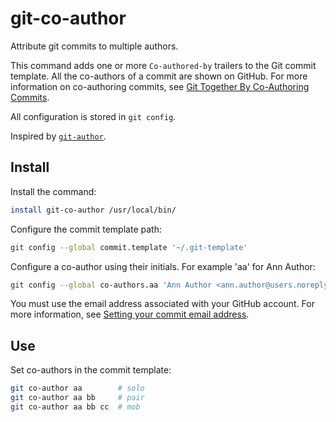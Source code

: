 # git-co-author

Attribute git commits to multiple authors.

This command adds one or more `Co-authored-by` trailers to the Git commit template. All the co-authors of a commit are shown on GitHub. For more information on co-authoring commits, see [Git Together By Co-Authoring Commits](https://github.community/t5/Support-Protips/Git-Together-By-Co-Authoring-Commits/ba-p/27480).

All configuration is stored in `git config`.

Inspired by [`git-author`](https://github.com/pivotal/git-author).

## Install

Install the command:

```bash
install git-co-author /usr/local/bin/
```

Configure the commit template path:

```bash
git config --global commit.template '~/.git-template'
```

Configure a co-author using their initials. For example 'aa' for Ann Author:

```bash
git config --global co-authors.aa 'Ann Author <ann.author@users.noreply.github.com>'
```

You must use the email address associated with your GitHub account. For more information, see [Setting your commit email address](https://help.github.com/en/github/setting-up-and-managing-your-github-user-account/setting-your-commit-email-address#setting-your-commit-email-address-on-github).

## Use

Set co-authors in the commit template:

```bash
git co-author aa        # solo
git co-author aa bb     # pair
git co-author aa bb cc  # mob
```
